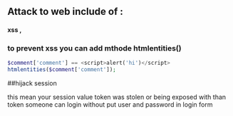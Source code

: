 ## Attack to web include of :
#### xss , 

### to prevent xss you can add mthode htmlentities()
```php
$comment['comment'] == <script>alert('hi')</script>
htmlentities($comment['comment']);
```

##hijack session

this mean your session value token was stolen or being exposed with than token someone can login without put user and password in login form